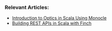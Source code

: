 ### Relevant Articles:

- [Introduction to Optics in Scala Using Monocle](https://www.baeldung.com/scala/monocle-optics)
- [Building REST APIs in Scala with Finch](https://www.baeldung.com/scala/finch-rest-apis)
